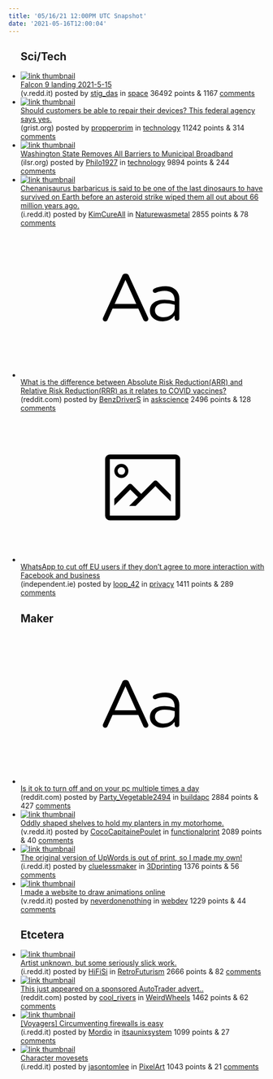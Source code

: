 ```yaml
---
title: '05/16/21 12:00PM UTC Snapshot'
date: '2021-05-16T12:00:04'
---
```

<ul>
<h2>Sci/Tech</h2>

<li><a href='https://v.redd.it/f0yxpmeb9dz61'><img src='https://b.thumbs.redditmedia.com/2EOs8BF57kqPby1eiPRkTHKQWpGp6-SajkeERhKdQ-A.jpg' alt='link thumbnail'></a><div><div class='linkTitle'><a href='https://v.redd.it/f0yxpmeb9dz61'>Falcon 9 landing 2021-5-15</a></div>(v.redd.it) posted by <a href='https://www.reddit.com/user/stig_das'>stig_das</a> in <a href='https://www.reddit.com/r/space'>space</a> 36492 points & 1167 <a href='https://www.reddit.com/r/space/comments/ndazr2/falcon_9_landing_2021515/'>comments</a></div></li>

<li><a href='https://grist.org/technology/should-customers-be-able-to-repair-their-devices-this-federal-agency-says-yes/'><img src='https://a.thumbs.redditmedia.com/g8lF-5jIvGpcszcVhsIhWtTZmsyflbJNXocN7uRGtT4.jpg' alt='link thumbnail'></a><div><div class='linkTitle'><a href='https://grist.org/technology/should-customers-be-able-to-repair-their-devices-this-federal-agency-says-yes/'>Should customers be able to repair their devices? This federal agency says yes.</a></div>(grist.org) posted by <a href='https://www.reddit.com/user/propperprim'>propperprim</a> in <a href='https://www.reddit.com/r/technology'>technology</a> 11242 points & 314 <a href='https://www.reddit.com/r/technology/comments/ndd48c/should_customers_be_able_to_repair_their_devices/'>comments</a></div></li>

<li><a href='https://ilsr.org/washington-state-removes-all-barriers-to-municipal-broadband/'><img src='https://b.thumbs.redditmedia.com/ddmapTLER-ev3Syi4G2ocxEPvToOwL5GYfz1pH03NzY.jpg' alt='link thumbnail'></a><div><div class='linkTitle'><a href='https://ilsr.org/washington-state-removes-all-barriers-to-municipal-broadband/'>Washington State Removes All Barriers to Municipal Broadband</a></div>(ilsr.org) posted by <a href='https://www.reddit.com/user/Philo1927'>Philo1927</a> in <a href='https://www.reddit.com/r/technology'>technology</a> 9894 points & 244 <a href='https://www.reddit.com/r/technology/comments/nd2nb9/washington_state_removes_all_barriers_to/'>comments</a></div></li>

<li><a href='https://i.redd.it/3tpztqo22az61.jpg'><img src='https://b.thumbs.redditmedia.com/kshwByGsSg2n31EY5q8jdOXAk_mv_Qm4wjLVGSiaAqM.jpg' alt='link thumbnail'></a><div><div class='linkTitle'><a href='https://i.redd.it/3tpztqo22az61.jpg'>Chenanisaurus barbaricus is said to be one of the last dinosaurs to have survived on Earth before an asteroid strike wiped them all out about 66 million years ago.</a></div>(i.redd.it) posted by <a href='https://www.reddit.com/user/KimCureAll'>KimCureAll</a> in <a href='https://www.reddit.com/r/Naturewasmetal'>Naturewasmetal</a> 2855 points & 78 <a href='https://www.reddit.com/r/Naturewasmetal/comments/ncxpvr/chenanisaurus_barbaricus_is_said_to_be_one_of_the/'>comments</a></div></li>

<li><a href='https://www.reddit.com/r/askscience/comments/nd3hsq/what_is_the_difference_between_absolute_risk/'><svg version='1.1' viewBox='-34 -12 104 64' preserveAspectRatio='xMidYMid slice' xmlns='http://www.w3.org/2000/svg' xmlns:xlink='http://www.w3.org/1999/xlink'>
    <title>text link thumbnail</title>
    <path d='M12.19,8.84a1.45,1.45,0,0,0-1.4-1h-.12a1.46,1.46,0,0,0-1.42,1L1.14,26.56a1.29,1.29,0,0,0-.14.59,1,1,0,0,0,1,1,1.12,1.12,0,0,0,1.08-.77l2.08-4.65h11l2.08,4.59a1.24,1.24,0,0,0,1.12.83,1.08,1.08,0,0,0,1.08-1.08,1.64,1.64,0,0,0-.14-.57ZM6.08,20.71l4.59-10.22,4.6,10.22Z'>
    </path>
    <path d='M32.24,14.78A6.35,6.35,0,0,0,27.6,13.2a11.36,11.36,0,0,0-4.7,1,1,1,0,0,0-.58.89,1,1,0,0,0,.94.92,1.23,1.23,0,0,0,.39-.08,8.87,8.87,0,0,1,3.72-.81c2.7,0,4.28,1.33,4.28,3.92v.5a15.29,15.29,0,0,0-4.42-.61c-3.64,0-6.14,1.61-6.14,4.64v.05c0,2.95,2.7,4.48,5.37,4.48a6.29,6.29,0,0,0,5.19-2.48V26.9a1,1,0,0,0,1,1,1,1,0,0,0,1-1.06V19A5.71,5.71,0,0,0,32.24,14.78Zm-.56,7.7c0,2.28-2.17,3.89-4.81,3.89-1.94,0-3.61-1.06-3.61-2.86v-.06c0-1.8,1.5-3,4.2-3a15.2,15.2,0,0,1,4.22.61Z'>
    </path>
    </svg></a><div><div class='linkTitle'><a href='https://www.reddit.com/r/askscience/comments/nd3hsq/what_is_the_difference_between_absolute_risk/'>What is the difference between Absolute Risk Reduction(ARR) and Relative Risk Reduction(RRR) as it relates to COVID vaccines?</a></div>(reddit.com) posted by <a href='https://www.reddit.com/user/BenzDriverS'>BenzDriverS</a> in <a href='https://www.reddit.com/r/askscience'>askscience</a> 2496 points & 128 <a href='https://www.reddit.com/r/askscience/comments/nd3hsq/what_is_the_difference_between_absolute_risk/'>comments</a></div></li>

<li><a href='https://independent.ie/business/technology/whatsapp-to-cut-off-irish-users-if-they-dont-agree-to-more-interaction-with-facebook-and-local-businesses-40418040.html'><svg version='1.1' viewBox='-34 -14 104 64' preserveAspectRatio='xMidYMid meet' xmlns='http://www.w3.org/2000/svg' xmlns:xlink='http://www.w3.org/1999/xlink'>
    <title>link thumbnail</title>
    <path d='M32,4H4A2,2,0,0,0,2,6V30a2,2,0,0,0,2,2H32a2,2,0,0,0,2-2V6A2,2,0,0,0,32,4ZM4,30V6H32V30Z'></path>
    <path d='M8.92,14a3,3,0,1,0-3-3A3,3,0,0,0,8.92,14Zm0-4.6A1.6,1.6,0,1,1,7.33,11,1.6,1.6,0,0,1,8.92,9.41Z'></path>
    <path d='M22.78,15.37l-5.4,5.4-4-4a1,1,0,0,0-1.41,0L5.92,22.9v2.83l6.79-6.79L16,22.18l-3.75,3.75H15l8.45-8.45L30,24V21.18l-5.81-5.81A1,1,0,0,0,22.78,15.37Z'></path>
    </svg></a><div><div class='linkTitle'><a href='https://independent.ie/business/technology/whatsapp-to-cut-off-irish-users-if-they-dont-agree-to-more-interaction-with-facebook-and-local-businesses-40418040.html'>WhatsApp to cut off EU users if they don’t agree to more interaction with Facebook and business</a></div>(independent.ie) posted by <a href='https://www.reddit.com/user/loop_42'>loop_42</a> in <a href='https://www.reddit.com/r/privacy'>privacy</a> 1411 points & 289 <a href='https://www.reddit.com/r/privacy/comments/ncxyoq/whatsapp_to_cut_off_eu_users_if_they_dont_agree/'>comments</a></div></li>

<h2>Maker</h2>

<li><a href='https://www.reddit.com/r/buildapc/comments/nd18jw/is_it_ok_to_turn_off_and_on_your_pc_multiple/'><svg version='1.1' viewBox='-34 -12 104 64' preserveAspectRatio='xMidYMid slice' xmlns='http://www.w3.org/2000/svg' xmlns:xlink='http://www.w3.org/1999/xlink'>
    <title>text link thumbnail</title>
    <path d='M12.19,8.84a1.45,1.45,0,0,0-1.4-1h-.12a1.46,1.46,0,0,0-1.42,1L1.14,26.56a1.29,1.29,0,0,0-.14.59,1,1,0,0,0,1,1,1.12,1.12,0,0,0,1.08-.77l2.08-4.65h11l2.08,4.59a1.24,1.24,0,0,0,1.12.83,1.08,1.08,0,0,0,1.08-1.08,1.64,1.64,0,0,0-.14-.57ZM6.08,20.71l4.59-10.22,4.6,10.22Z'>
    </path>
    <path d='M32.24,14.78A6.35,6.35,0,0,0,27.6,13.2a11.36,11.36,0,0,0-4.7,1,1,1,0,0,0-.58.89,1,1,0,0,0,.94.92,1.23,1.23,0,0,0,.39-.08,8.87,8.87,0,0,1,3.72-.81c2.7,0,4.28,1.33,4.28,3.92v.5a15.29,15.29,0,0,0-4.42-.61c-3.64,0-6.14,1.61-6.14,4.64v.05c0,2.95,2.7,4.48,5.37,4.48a6.29,6.29,0,0,0,5.19-2.48V26.9a1,1,0,0,0,1,1,1,1,0,0,0,1-1.06V19A5.71,5.71,0,0,0,32.24,14.78Zm-.56,7.7c0,2.28-2.17,3.89-4.81,3.89-1.94,0-3.61-1.06-3.61-2.86v-.06c0-1.8,1.5-3,4.2-3a15.2,15.2,0,0,1,4.22.61Z'>
    </path>
    </svg></a><div><div class='linkTitle'><a href='https://www.reddit.com/r/buildapc/comments/nd18jw/is_it_ok_to_turn_off_and_on_your_pc_multiple/'>Is it ok to turn off and on your pc multiple times a day</a></div>(reddit.com) posted by <a href='https://www.reddit.com/user/Party_Vegetable2494'>Party_Vegetable2494</a> in <a href='https://www.reddit.com/r/buildapc'>buildapc</a> 2884 points & 427 <a href='https://www.reddit.com/r/buildapc/comments/nd18jw/is_it_ok_to_turn_off_and_on_your_pc_multiple/'>comments</a></div></li>

<li><a href='https://v.redd.it/s1j0nk3wuaz61'><img src='https://b.thumbs.redditmedia.com/9sko1SYAXMVTkUFp-qNOfCIrxdU2tVw_l2C2gZ_6UAI.jpg' alt='link thumbnail'></a><div><div class='linkTitle'><a href='https://v.redd.it/s1j0nk3wuaz61'>Oddly shaped shelves to hold my planters in my motorhome.</a></div>(v.redd.it) posted by <a href='https://www.reddit.com/user/CocoCapitainePoulet'>CocoCapitainePoulet</a> in <a href='https://www.reddit.com/r/functionalprint'>functionalprint</a> 2089 points & 40 <a href='https://www.reddit.com/r/functionalprint/comments/nd0zdc/oddly_shaped_shelves_to_hold_my_planters_in_my/'>comments</a></div></li>

<li><a href='https://i.redd.it/i89ba29txdz61.jpg'><img src='https://b.thumbs.redditmedia.com/wDpMmoqn1LEmd0JOA-LQjz0YZR7APPV9nSx_-sgSp7Q.jpg' alt='link thumbnail'></a><div><div class='linkTitle'><a href='https://i.redd.it/i89ba29txdz61.jpg'>The original version of UpWords is out of print, so I made my own!</a></div>(i.redd.it) posted by <a href='https://www.reddit.com/user/cluelessmaker'>cluelessmaker</a> in <a href='https://www.reddit.com/r/3Dprinting'>3Dprinting</a> 1376 points & 56 <a href='https://www.reddit.com/r/3Dprinting/comments/nddhxa/the_original_version_of_upwords_is_out_of_print/'>comments</a></div></li>

<li><a href='https://v.redd.it/8m0pkqe0ebz61'><img src='https://a.thumbs.redditmedia.com/DyZsPS7qbLR1gF6RBlXDLw7rUeMOmTNnwBFlIBJxGu4.jpg' alt='link thumbnail'></a><div><div class='linkTitle'><a href='https://v.redd.it/8m0pkqe0ebz61'>I made a website to draw animations online</a></div>(v.redd.it) posted by <a href='https://www.reddit.com/user/neverdonenothing'>neverdonenothing</a> in <a href='https://www.reddit.com/r/webdev'>webdev</a> 1229 points & 44 <a href='https://www.reddit.com/r/webdev/comments/nd38x7/i_made_a_website_to_draw_animations_online/'>comments</a></div></li>

<h2>Etcetera</h2>

<li><a href='https://i.redd.it/46pp4xco7cz61.jpg'><img src='https://b.thumbs.redditmedia.com/CHMbV7vs041rb7NJ5Wh6AGd08llSRlq2KW-sYyQgHoU.jpg' alt='link thumbnail'></a><div><div class='linkTitle'><a href='https://i.redd.it/46pp4xco7cz61.jpg'>Artist unknown, but some seriously slick work.</a></div>(i.redd.it) posted by <a href='https://www.reddit.com/user/HiFiSi'>HiFiSi</a> in <a href='https://www.reddit.com/r/RetroFuturism'>RetroFuturism</a> 2666 points & 82 <a href='https://www.reddit.com/r/RetroFuturism/comments/nd6sex/artist_unknown_but_some_seriously_slick_work/'>comments</a></div></li>

<li><a href='https://www.reddit.com/gallery/nd2oj3'><img src='https://b.thumbs.redditmedia.com/iuRADsgs0cX1tDzl2GBCUlnba7DYk-Lmi0s1-_1-BFI.jpg' alt='link thumbnail'></a><div><div class='linkTitle'><a href='https://www.reddit.com/gallery/nd2oj3'>This just appeared on a sponsored AutoTrader advert..</a></div>(reddit.com) posted by <a href='https://www.reddit.com/user/cool_rivers'>cool_rivers</a> in <a href='https://www.reddit.com/r/WeirdWheels'>WeirdWheels</a> 1462 points & 62 <a href='https://www.reddit.com/r/WeirdWheels/comments/nd2oj3/this_just_appeared_on_a_sponsored_autotrader/'>comments</a></div></li>

<li><a href='https://i.redd.it/y9dokows7bz61.png'><img src='https://b.thumbs.redditmedia.com/DsRjuxQ9AZ_NWvhljDaUI1Ooxp48mVShJ24jiS5yyEw.jpg' alt='link thumbnail'></a><div><div class='linkTitle'><a href='https://i.redd.it/y9dokows7bz61.png'>[Voyagers] Circumventing firewalls is easy</a></div>(i.redd.it) posted by <a href='https://www.reddit.com/user/Mordio'>Mordio</a> in <a href='https://www.reddit.com/r/itsaunixsystem'>itsaunixsystem</a> 1099 points & 27 <a href='https://www.reddit.com/r/itsaunixsystem/comments/nd2iyr/voyagers_circumventing_firewalls_is_easy/'>comments</a></div></li>

<li><a href='https://i.redd.it/a6lzpigxwez61.gif'><img src='https://b.thumbs.redditmedia.com/3WarIjznQaX-UCahdgZQRkAk3xoo8_okJgzURhiAevk.jpg' alt='link thumbnail'></a><div><div class='linkTitle'><a href='https://i.redd.it/a6lzpigxwez61.gif'>Character movesets</a></div>(i.redd.it) posted by <a href='https://www.reddit.com/user/jasontomlee'>jasontomlee</a> in <a href='https://www.reddit.com/r/PixelArt'>PixelArt</a> 1043 points & 21 <a href='https://www.reddit.com/r/PixelArt/comments/ndgo7i/character_movesets/'>comments</a></div></li>

</ul>
